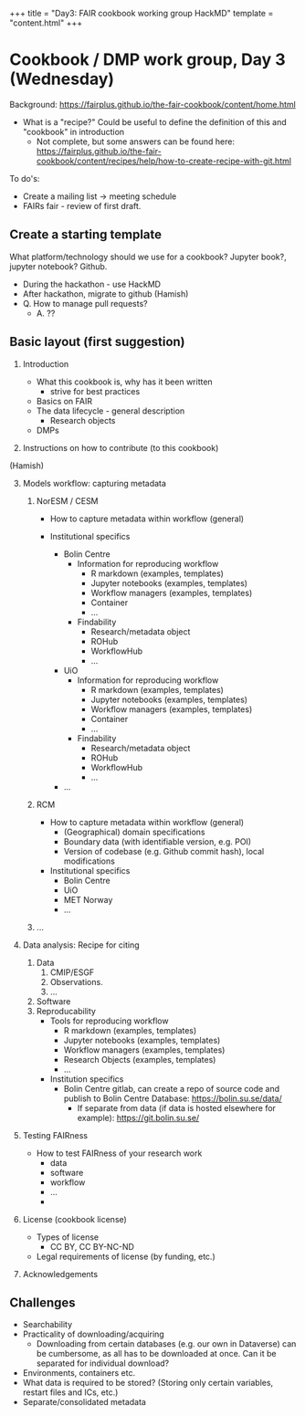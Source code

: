 +++
title = "Day3: FAIR cookbook working group HackMD"
template = "content.html"
+++


# Cookbook / DMP work group, Day 3 (Wednesday)

Background: https://fairplus.github.io/the-fair-cookbook/content/home.html
  - What is a "recipe?" Could be useful to define the definition of this and "cookbook" in introduction
    - Not complete, but some answers can be found here:
https://fairplus.github.io/the-fair-cookbook/content/recipes/help/how-to-create-recipe-with-git.html

To do's:
- Create a mailing list -> meeting schedule
- FAIRs fair - review of first draft.


## Create a starting template

What platform/technology should we use for a cookbook? Jupyter book?, jupyter notebook? Github. 

- During the hackathon - use HackMD
- After hackathon, migrate to github (Hamish)
- Q. How to manage pull requests?
    - A. ??


## Basic layout (first suggestion)

1. Introduction 

    - What this cookbook is, why has it been written
        - strive for best practices
    - Basics on FAIR
    - The data lifecycle - general description
        - Research objects
    - DMPs

2. Instructions on how to contribute (to this cookbook)

(Hamish)

3. Models workflow: capturing metadata

    1. NorESM / CESM 
        - How to capture metadata within workflow (general)

        - Institutional specifics
            - Bolin Centre
                - Information for reproducing workflow
                    - R markdown (examples, templates)
                    - Jupyter notebooks (examples, templates)
                    - Workflow managers (examples, templates)
                    - Container
                    - ...
                - Findability
                    - Research/metadata object
                    - ROHub
                    - WorkflowHub
                    - ...
            - UiO
                - Information for reproducing workflow
                    - R markdown (examples, templates)
                    - Jupyter notebooks (examples, templates)
                    - Workflow managers (examples, templates)
                    - Container
                    - ...
                - Findability
                    - Research/metadata object
                    - ROHub
                    - WorkflowHub
                    - ...
            - ...

    3. RCM

        - How to capture metadata within workflow (general)
            - (Geographical) domain specifications
            - Boundary data (with identifiable version, e.g. POI)
            - Version of codebase (e.g. Github commit hash), local modifications
        - Institutional specifics
            - Bolin Centre
            - UiO
            - MET Norway
            - ...

    4. ...

4. Data analysis: Recipe for citing 
    1. Data
        1. CMIP/ESGF
        2. Observations.
        3. ...
    2. Software
    3. Reproducability
        - Tools for reproducing workflow
            - R markdown (examples, templates)
            - Jupyter notebooks (examples, templates)
            - Workflow managers (examples, templates)
            - Research Objects (examples, templates)
            - ...
        - Institution specifics
            - Bolin Centre gitlab, can create a repo of source code and publish to Bolin Centre Database: https://bolin.su.se/data/
                - If separate from data (if data is hosted elsewhere for example): https://git.bolin.su.se/

5. Testing FAIRness
    - How to test FAIRness of your research work
        - data
        - software
        - workflow
        - ...
        - 

6. License (cookbook license)
    - Types of license
        - CC BY, CC BY-NC-ND
    - Legal requirements of license (by funding, etc.)

7. Acknowledgements

## Challenges
- Searchability
- Practicality of downloading/acquiring
    - Downloading from certain databases (e.g. our own in Dataverse) can be cumbersome, as all has to be downloaded at once. Can it be separated for individual download?
- Environments, containers etc.
- What data is required to be stored? (Storing only certain variables, restart files and ICs, etc.)
- Separate/consolidated metadata




